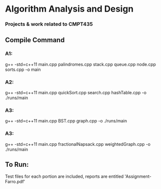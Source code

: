 # Algorithm Analysis and Design
### Projects & work related to CMPT435

## Compile Command
### A1:
g++ -std=c++11 main.cpp palindromes.cpp stack.cpp queue.cpp node.cpp sorts.cpp -o main

### A2:
g++ -std=c++11 main.cpp quickSort.cpp search.cpp hashTable.cpp -o ./runs/main

### A3:
g++ -std=c++11 main.cpp BST.cpp graph.cpp -o ./runs/main

### A3:
g++ -std=c++11 main.cpp fractionalNapsack.cpp weightedGraph.cpp -o ./runs/main

## To Run:
Test files for each portion are included, reports are entitled 'Assignment-Farro.pdf'